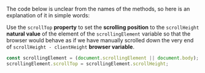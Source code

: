 The code below is unclear from the names of the methods, so here is an explanation of it in simple words:

Use the `scrollTop` **property** 
to set the **scrolling position** 
to the `scrollHeight` **natural value** 
of the element of the `scrollingElement` variable
so that the browser would behave as if we have manually scrolled down the very end of `scrollHeight - clientHeight` **browser variable**.

```js
const scrollingElement = (document.scrollingElement || document.body);
scrollingElement.scrollTop = scrollingElement.scrollHeight;
```
